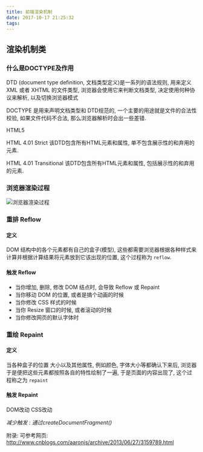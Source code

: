 ```yaml
---
title: 前端渲染机制
date: 2017-10-17 21:25:32
tags:
---
```


## 渲染机制类

### 什么是DOCTYPE及作用
DTD (document type definition, 文档类型定义)是一系列的语法规则, 用来定义 XML 或者 XHTML 的文件类型, 浏览器会使用它来判断文档类型, 决定使用何种协议来解析, 以及切换浏览器模式

DOCTYPE 是用来声明文档类型和 DTD规范的, 一个主要的用途就是文件的合法性校验, 如果文件代码不合法, 那么浏览器解析时会出一些差错.

HTML5
<!DOCTYOE html>

HTML 4.01 Strict 
    该DTD包含所有HTML元素和属性, 单不包含展示性的和弃用的元素.

HTML 4.01 Transitional
    该DTD包含所有HTML元素和属性, 包括展示性的和弃用的元素.

### 浏览器渲染过程

![浏览器渲染过程](https://ws1.sinaimg.cn/large/006tNc79ly1fklkqunq0kj30hc081q3d.jpg)

### 重排 Reflow

#### 定义

DOM 结构中的各个元素都有自己的盒子(模型), 这些都需要浏览器根据各种样式来计算并根据计算结果将元素放到它该出现的位置, 这个过程称为 `reflow`.

#### 触发 Reflow

- 当你增加, 删除, 修改 DOM 结点时, 会导致 Reflow 或 Repaint
- 当你移动 DOM 的位置, 或者是搞个动画的时候
- 当你修改 CSS 样式的时候
- 当你 Resize 窗口的时候, 或者滚动的时候
- 当你修改网页的默认字体时

### 重绘 Repaint

#### 定义
当各种盒子的位置 大小以及其他属性, 例如颜色, 字体大小等都确认下来后, 浏览器于是便把这些元素都按照各自的特性绘制了一遍, 于是页面的内容出现了, 这个过程称之为 `repaint`

#### 触发 Repaint
DOM改动
CSS改动

*减少触发 : 通过createDocumentFragment()*


附录: 可参考网页: http://www.cnblogs.com/aaronjs/archive/2013/06/27/3159789.html